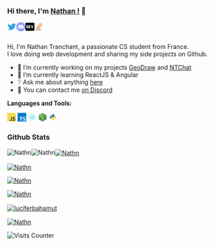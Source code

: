 <!-- markdownlint-disable MD033 -->
<!-- markdownlint-disable MD041 -->

### Hi there, I'm [Nathan !](https://tranchant.tech) 👋

<a href="https://twitter.com/natranchant">
  <img align="left" alt="@NaTranchant | Twitter" width="21px" src="https://raw.githubusercontent.com/nathn/nathn/master/assets/twitter-logo.svg" />
</a>
<a href="https://discord.com/users/260041679162048513">
  <img align="left" alt="Nathn's Discord profile" width="21px" src="https://raw.githubusercontent.com/nathn/nathn/master/assets/discord-logo.svg" />
</a>
<a href="https://dev.to/nathn">
  <img align="left" src="https://raw.githubusercontent.com/nathn/nathn/master/assets/dev-logo.svg" alt="Nathan's DEV Profile" height="21" width="21">
</a>
<a href="https://stackoverflow.com/users/13151164/nathn">
  <img align="left" src="https://raw.githubusercontent.com/nathn/nathn/master/assets/stackoverflow-logo.png" alt="Nathn's StackOverflow Profile" height="21" width="21">
</a>
<br />
<br />

Hi, I'm Nathan Tranchant, a passionate CS student from France.<br />
I love doing web development and sharing my side projects on Github.

- 🔭 I’m currently working on my projects [GeoDraw](https://github.com/Nathn/GeoDraw) and [NTChat](https://github.com/Nathn/NTChat)
- 🌱 I’m currently learning ReactJS & Angular
- ❔ Ask me about anything [here](https://github.com/Nathn/Nathn/issues)
- 💬 You can contact me [on Discord](https://discord.com/users/260041679162048513)

**Languages and Tools:**

<code><img height="20" src="https://raw.githubusercontent.com/github/explore/80688e429a7d4ef2fca1e82350fe8e3517d3494d/topics/javascript/javascript.png"></code>
<code><img height="20" src="https://raw.githubusercontent.com/github/explore/80688e429a7d4ef2fca1e82350fe8e3517d3494d/topics/typescript/typescript.png"></code>
<code><img height="20" src="https://raw.githubusercontent.com/github/explore/80688e429a7d4ef2fca1e82350fe8e3517d3494d/topics/react/react.png"></code>
<code><img height="20" src="https://raw.githubusercontent.com/github/explore/80688e429a7d4ef2fca1e82350fe8e3517d3494d/topics/nodejs/nodejs.png"></code>
<code><img height="20" src="https://raw.githubusercontent.com/github/explore/5c058a388828bb5fde0bcafd4bc867b5bb3f26f3/topics/python/python.png"></code>

<h3>Github Stats</h3>
<p>
  <a href="https://github.com/Nathn#gh-dark-mode-only"> <img align="left" src="https://github-readme-stats.vercel.app/api/top-langs?username=Nathn&show_icons=true&locale=en&layout=compact&theme=dark" alt="Nathn" /></a>
</p>
<p>
  <a href="https://github.com/Nathn#gh-light-mode-only"> <img align="left" src="https://github-readme-stats.vercel.app/api/top-langs?username=Nathn&show_icons=true&locale=en&layout=compact&theme=light" alt="Nathn" /></a>
</p>

<p>
  <a href="https://github.com/Nathn#gh-dark-mode-only"> <img align="center" src="https://github-readme-stats.vercel.app/api?username=Nathn&show_icons=true&locale=en&theme=dark" alt="Nathn" /></a>
</p>
<p>
  <a href="https://github.com/Nathn#gh-light-mode-only"> <img align="center" src="https://github-readme-stats.vercel.app/api?username=Nathn&show_icons=true&locale=en" alt="Nathn" /></a>
</p>

<p align="left">
  <a href="https://github.com/ryo-ma/github-profile-trophy#gh-light-mode-only"><img src="https://github-profile-trophy.vercel.app/?username=Nathn" alt="Nathn" /></a>
</p>
<p align="left">
  <a href="https://github.com/ryo-ma/github-profile-trophy#gh-dark-mode-only"><img src="https://github-profile-trophy.vercel.app/?username=Nathn&theme=chalk" alt="Nathn" /></a>
</p>

<p>
  <a href="https://github.com/Nathn#gh-light-mode-only"> <img align="center" src="https://github-readme-streak-stats.herokuapp.com/?user=Nathn&" alt="luciferbahamut" /></a>
</p>
<p> 
  <a href="https://github.com/Nathn#gh-dark-mode-only"> <img align="center" src="https://github-readme-streak-stats.herokuapp.com/?user=Nathn&theme=dark" alt="Nathn" /></a>
</p>

![Visits Counter](https://eniepbxd6ioqkta.m.pipedream.net)

<!--
**Nathn/Nathn** is a ✨ _special_ ✨ repository because its `README.md` (this file) appears on your GitHub profile.
